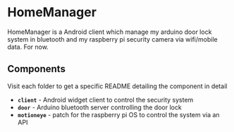 # HomeManager

HomeManager is a Android client which manage my arduino door lock system in bluetooth and my raspberry pi security camera via wifi/mobile data. For now.

## Components

Visit each folder to get a specific README detailing the component in detail

- __`client`__ - Android widget client to control the security system
- __`door`__ - Arduino bluetooth server controlling the door lock
- __`motioneye`__ - patch for the raspberry pi OS to control the system via an API